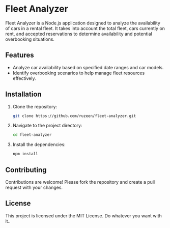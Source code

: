 # Fleet Analyzer

Fleet Analyzer is a Node.js application designed to analyze the availability of cars in a rental fleet. It takes into account the total fleet, cars currently on rent, and accepted reservations to determine availability and potential overbooking situations.

## Features

- Analyze car availability based on specified date ranges and car models.
- Identify overbooking scenarios to help manage fleet resources effectively.

## Installation

1. Clone the repository:
   ```bash
   git clone https://github.com/ruzeen/fleet-analyzer.git
   ```
2. Navigate to the project directory:
   ```bash
   cd fleet-analyzer
   ```
3. Install the dependencies:
   ```bash
   npm install
   ```

## Contributing

Contributions are welcome! Please fork the repository and create a pull request with your changes.

## License

This project is licensed under the MIT License. Do whatever you want with it..
